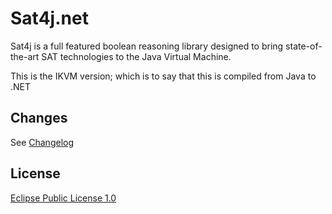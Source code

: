 # Sat4j.net

Sat4j is a full featured boolean reasoning library designed to bring state-of-the-art SAT technologies to the Java Virtual Machine.

This is the IKVM version; which is to say that this is compiled from Java to .NET

## Changes
See [Changelog](CHANGELOG.md)

## License
[Eclipse Public License 1.0](LICENSE)
